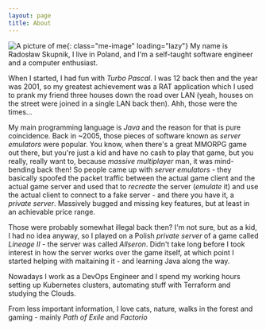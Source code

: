 ```yaml
---
layout: page
title: About
---
```


![A picture of me]({{site.baseurl}}/public/images/me.jpg){: class="me-image" loading="lazy"}
My name is Radosław Skupnik, I live in Poland, and I'm a self-taught software engineer and a computer enthusiast.

When I started, I had fun with *Turbo Pascal*. I was 12 back then and the year was 2001, so my greatest achievement was a RAT application which I used to prank my friend three houses down the road over LAN (yeah, houses on the street were joined in a single LAN back then). Ahh, those were the times...

My main programming language is *Java* and the reason for that is pure coincidence. Back in ~2005, those pieces of software known as *server emulators* were popular. You know, when there's a great MMORPG game out there, but you're just a kid and have no cash to play that game, but you really, really want to, because *massive multiplayer* man, it was mind-bending back then! So people came up with *server emulators* - they basically spoofed the packet traffic between the actual game client and the actual game server and used that to *recreate* the server (*emulate* it) and use the actual client to connect to a fake server - and there you have it, a *private server*. Massively bugged and missing key features, but at least in an achievable price range.

Those were probably somewhat illegal back then? I'm not sure, but as a kid, I had no idea anyway, so I played on a Polish *private server* of a game called *Lineage II* - the server was called *Allseron*. Didn't take long before I took interest in how the server works over the game itself, at which point I started helping with maitaining it - and learning Java along the way.

Nowadays I work as a DevOps Engineer and I spend my working hours setting up Kubernetes clusters, automating stuff with Terraform and studying the Clouds.

From less important information, I love cats, nature, walks in the forest and gaming - mainly *Path of Exile* and *Factorio*

<div style="clear: both">